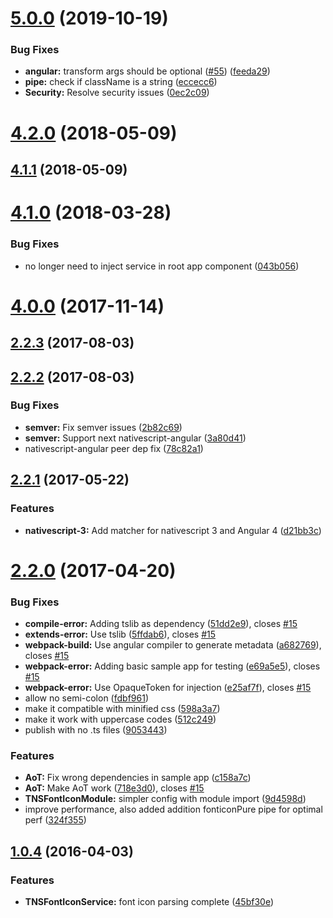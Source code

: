 # [5.0.0](https://github.com/NathanWalker/nativescript-ngx-fonticon/compare/v4.2.0...v5.0.0) (2019-10-19)


### Bug Fixes

* **angular:** transform args should be optional ([#55](https://github.com/NathanWalker/nativescript-ngx-fonticon/issues/55)) ([feeda29](https://github.com/NathanWalker/nativescript-ngx-fonticon/commit/feeda298281c3acfc9dbfd63c1b518d0872a40b1))
* **pipe:** check if className is a string ([eccecc6](https://github.com/NathanWalker/nativescript-ngx-fonticon/commit/eccecc6048b04611626f14bf0a3ee71e1c141d21))
* **Security:** Resolve security issues ([0ec2c09](https://github.com/NathanWalker/nativescript-ngx-fonticon/commit/0ec2c09ccaf78ea86057c3fa819c9e088a19cdc4))



# [4.2.0](https://github.com/NathanWalker/nativescript-ngx-fonticon/compare/v4.1.1...v4.2.0) (2018-05-09)



## [4.1.1](https://github.com/NathanWalker/nativescript-ngx-fonticon/compare/v4.1.0...v4.1.1) (2018-05-09)



# [4.1.0](https://github.com/NathanWalker/nativescript-ngx-fonticon/compare/v4.0.0...v4.1.0) (2018-03-28)


### Bug Fixes

* no longer need to inject service in root app component ([043b056](https://github.com/NathanWalker/nativescript-ngx-fonticon/commit/043b056b9a63e1a70ef2d93befd61b4557dcb4dd))



# [4.0.0](https://github.com/NathanWalker/nativescript-ngx-fonticon/compare/v2.2.3...v4.0.0) (2017-11-14)



## [2.2.3](https://github.com/NathanWalker/nativescript-ngx-fonticon/compare/v2.2.2...v2.2.3) (2017-08-03)



## [2.2.2](https://github.com/NathanWalker/nativescript-ngx-fonticon/compare/v2.2.1...v2.2.2) (2017-08-03)


### Bug Fixes

* **semver:** Fix semver issues ([2b82c69](https://github.com/NathanWalker/nativescript-ngx-fonticon/commit/2b82c69f8736d0a4c65cbcfc904c09f2e10b5f81))
* **semver:** Support next nativescript-angular ([3a80d41](https://github.com/NathanWalker/nativescript-ngx-fonticon/commit/3a80d41892d95fcc82186c2c1f1afa79746a8f97))
* nativescript-angular peer dep fix ([78c82a1](https://github.com/NathanWalker/nativescript-ngx-fonticon/commit/78c82a1eee368bfabb49985f5d0ed88c57be0ab8))



## [2.2.1](https://github.com/NathanWalker/nativescript-ngx-fonticon/compare/v2.2.0...v2.2.1) (2017-05-22)


### Features

* **nativescript-3:** Add matcher for nativescript 3 and Angular 4 ([d21bb3c](https://github.com/NathanWalker/nativescript-ngx-fonticon/commit/d21bb3ceef3872e5e2c130ad0442c5f3f61f5640))



# [2.2.0](https://github.com/NathanWalker/nativescript-ngx-fonticon/compare/v2.1.2...v2.2.0) (2017-04-20)


### Bug Fixes

* **compile-error:** Adding tslib as dependency ([51dd2e9](https://github.com/NathanWalker/nativescript-ngx-fonticon/commit/51dd2e9377c399a3494d23b0b6fde2bfbaacd840)), closes [#15](https://github.com/NathanWalker/nativescript-ngx-fonticon/issues/15)
* **extends-error:** Use tslib ([5ffdab6](https://github.com/NathanWalker/nativescript-ngx-fonticon/commit/5ffdab699929e2127887e8f50fc1d5dde7325e93)), closes [#15](https://github.com/NathanWalker/nativescript-ngx-fonticon/issues/15)
* **webpack-build:** Use angular compiler to generate metadata ([a682769](https://github.com/NathanWalker/nativescript-ngx-fonticon/commit/a6827692ac3e2ec243e2921f97bba5e29fb133fc)), closes [#15](https://github.com/NathanWalker/nativescript-ngx-fonticon/issues/15)
* **webpack-error:** Adding basic sample app for testing ([e69a5e5](https://github.com/NathanWalker/nativescript-ngx-fonticon/commit/e69a5e5f59ce9a29ee0ea6a88bba2b031b77c1a2)), closes [#15](https://github.com/NathanWalker/nativescript-ngx-fonticon/issues/15)
* **webpack-error:** Use OpaqueToken for injection ([e25af7f](https://github.com/NathanWalker/nativescript-ngx-fonticon/commit/e25af7f9278210ac7e8d8e606f6457a3e96ec2b0)), closes [#15](https://github.com/NathanWalker/nativescript-ngx-fonticon/issues/15)
* allow no semi-colon ([fdbf961](https://github.com/NathanWalker/nativescript-ngx-fonticon/commit/fdbf961125b934bb370aced233e711d1ed662146))
* make it compatible with minified css ([598a3a7](https://github.com/NathanWalker/nativescript-ngx-fonticon/commit/598a3a7030c9ba350dfbb2938b36c210985ea1a4))
* make it work with uppercase codes ([512c249](https://github.com/NathanWalker/nativescript-ngx-fonticon/commit/512c2493d30cae596c43b732f842088858dad725))
* publish with no .ts files ([9053443](https://github.com/NathanWalker/nativescript-ngx-fonticon/commit/90534431b947a4fffe1f300c236804d541bcd7b2))


### Features

* **AoT:** Fix wrong dependencies in sample app ([c158a7c](https://github.com/NathanWalker/nativescript-ngx-fonticon/commit/c158a7cfd343dfe5b11a08122ebd2121300c99b6))
* **AoT:** Make AoT work ([718e3d0](https://github.com/NathanWalker/nativescript-ngx-fonticon/commit/718e3d02b44d45a7780619d70675d193872a5288)), closes [#15](https://github.com/NathanWalker/nativescript-ngx-fonticon/issues/15)
* **TNSFontIconModule:** simpler config with module import ([9d4598d](https://github.com/NathanWalker/nativescript-ngx-fonticon/commit/9d4598d4607669ae2c95857d2fd11ede811318a9))
* improve performance, also added addition fonticonPure pipe for optimal perf ([324f355](https://github.com/NathanWalker/nativescript-ngx-fonticon/commit/324f355040cc351e954f2cfe42e243d2b13ac8f2))



## [1.0.4](https://github.com/NathanWalker/nativescript-ngx-fonticon/compare/45bf30e69cad06594d5f5dc0d3d9cb0600949535...1.0.4) (2016-04-03)


### Features

* **TNSFontIconService:** font icon parsing complete ([45bf30e](https://github.com/NathanWalker/nativescript-ngx-fonticon/commit/45bf30e69cad06594d5f5dc0d3d9cb0600949535))



